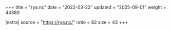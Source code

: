 +++
title = "rya.nc"
date = "2022-03-22"
updated = "2025-09-01"
weight = 44380

[extra]
source = "https://rya.nc/"
ratio = 82
size = 43
+++
